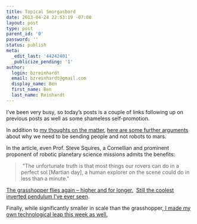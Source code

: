 ```yaml
---
title: Topical Smorgasbord
date: 2013-04-24 22:53:19 -07:00
layout: post
type: post
parent_id: '0'
password: ''
status: publish
meta:
  _edit_last: '44242401'
  _publicize_pending: '1'
author:
  login: bzreinhardt
  email: bzreinhardt@gmail.com
  display_name: Ben
  first_name: Ben
  last_name: Reinhardt
---
```


<p>I’ve been very busy, so today’s posts is a couple of links following up on previous posts as well as some shameless self-promotion.</p>
<p>In addition to <a title="Columbus vs. ColumBot" href="http://benjaminreinhardt.wordpress.com/2013/04/06/columbus-vs-columbot/" target="_blank">my thoughts on the matter</a>, <a href="http://www.space.com/20775-mars-life-search-manned-missions.html" target="_blank">here are some further arguments</a> about why we need to be sending people and not robots to mars.</p>
<p>In the article, even Prof. Steve Squires, a Cornellian and prominent proponent of robotic planetary science missions admits the benefits:</p>
<blockquote><p> "The unfortunate truth is that most things our rovers can do in a perfect sol [Martian day], a human explorer on the scene could do in less than a minute."</p></blockquote>
<p><a href="http://www.universetoday.com/101627/spacex-grasshopper-flies-high/" target="_blank">The grasshopper flies again – higher and for longer.</a>  <a title="Coolest. Inverted Pendulum. Ever." href="http://benjaminreinhardt.wordpress.com/2013/03/10/coolest-inverted-pendulum-ever/" target="_blank">Still the coolest inverted pendulum I’ve ever seen</a>.</p>
<p>Finally, while significantly smaller in scale than the grasshopper,<a href="http://www.spacecraftresearch.com/blog/?p=169" target="_blank"> I made my own technological leap this week as well.</a></p>
